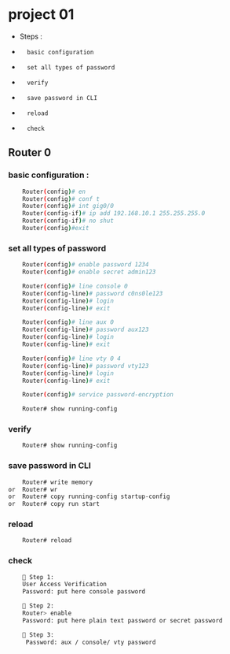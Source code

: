 # project 01

- Steps : 
-       basic configuration
-       set all types of password 
-       verify
-       save password in CLI
-       reload
-       check 

## **Router 0**

### basic configuration :
```bash 
    Router(config)# en
    Router(config)# conf t
    Router(config)# int gig0/0
    Router(config-if)# ip add 192.168.10.1 255.255.255.0
    Router(config-if)# no shut
    Router(config)#exit
```

### set all types of password
```bash
    Router(config)# enable password 1234
    Router(config)# enable secret admin123

    Router(config)# line console 0
    Router(config-line)# password c0ns0le123
    Router(config-line)# login
    Router(config-line)# exit

    Router(config)# line aux 0
    Router(config-line)# password aux123
    Router(config-line)# login
    Router(config-line)# exit

    Router(config)# line vty 0 4
    Router(config-line)# password vty123
    Router(config-line)# login
    Router(config-line)# exit

    Router(config)# service password-encryption

    Router# show running-config

```

### verify 
``` bash 
    Router# show running-config
```

### save password in CLI
```bash
    Router# write memory
or  Router# wr
or  Router# copy running-config startup-config
or  Router# copy run start
```

### reload
```bash
    Router# reload
```
### check 
```bash
    🔐 Step 1:
    User Access Verification
    Password: put here console password

    🔐 Step 2:
    Router> enable
    Password: put here plain text password or secret password

    🔐 Step 3: 
     Password: aux / console/ vty password

```